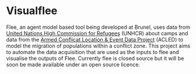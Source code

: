 # Visualflee

Flee, an agent model based tool being developed at Brunel, uses data from [United Nations High Commission for Refugees](http://data2.unhcr.org/en/situations) (UNHCR) about camps and data from the [Armed Conflicat Location & Event Data Project](http://data2.unhcr.org/en/situations) (ACLED) to model the migration of populations within a conflict zone. This project aims to automate the data acquisition that are used as the inputs to flee and visualise the outputs of Flee. Currently flee is closed source but it will be soon be made available under an open source licence.
